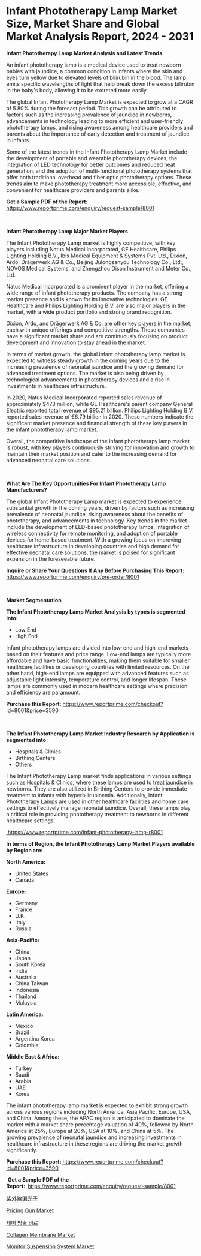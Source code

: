 <p><h1>Infant Phototherapy Lamp Market Size, Market Share and Global Market Analysis Report, 2024 - 2031</h1></p><p><strong>Infant Phototherapy Lamp Market Analysis and Latest Trends</strong></p>
<p><p>An infant phototherapy lamp is a medical device used to treat newborn babies with jaundice, a common condition in infants where the skin and eyes turn yellow due to elevated levels of bilirubin in the blood. The lamp emits specific wavelengths of light that help break down the excess bilirubin in the baby's body, allowing it to be excreted more easily.</p><p>The global Infant Phototherapy Lamp Market is expected to grow at a CAGR of 5.80% during the forecast period. This growth can be attributed to factors such as the increasing prevalence of jaundice in newborns, advancements in technology leading to more efficient and user-friendly phototherapy lamps, and rising awareness among healthcare providers and parents about the importance of early detection and treatment of jaundice in infants.</p><p>Some of the latest trends in the Infant Phototherapy Lamp Market include the development of portable and wearable phototherapy devices, the integration of LED technology for better outcomes and reduced heat generation, and the adoption of multi-functional phototherapy systems that offer both traditional overhead and fiber optic phototherapy options. These trends aim to make phototherapy treatment more accessible, effective, and convenient for healthcare providers and parents alike.</p></p>
<p><strong>Get a Sample PDF of the Report:&nbsp;</strong> <a href="https://www.reportprime.com/enquiry/request-sample/8001">https://www.reportprime.com/enquiry/request-sample/8001</a></p>
<p>&nbsp;</p>
<p><strong>Infant Phototherapy Lamp Major Market Players</strong></p>
<p><p>The Infant Phototherapy Lamp market is highly competitive, with key players including Natus Medical Incorporated, GE Healthcare, Philips Lighting Holding B.V., Ibis Medical Equipment & Systems Pvt. Ltd., Dixion, Ardo, Drägerwerk AG & Co., Beijing Julongsanyou Technology Co., Ltd., NOVOS Medical Systems, and Zhengzhou Dison Instrument and Meter Co., Ltd.</p><p>Natus Medical Incorporated is a prominent player in the market, offering a wide range of infant phototherapy products. The company has a strong market presence and is known for its innovative technologies. GE Healthcare and Philips Lighting Holding B.V. are also major players in the market, with a wide product portfolio and strong brand recognition.</p><p>Dixion, Ardo, and Drägerwerk AG & Co. are other key players in the market, each with unique offerings and competitive strengths. These companies have a significant market share and are continuously focusing on product development and innovation to stay ahead in the market.</p><p>In terms of market growth, the global infant phototherapy lamp market is expected to witness steady growth in the coming years due to the increasing prevalence of neonatal jaundice and the growing demand for advanced treatment options. The market is also being driven by technological advancements in phototherapy devices and a rise in investments in healthcare infrastructure.</p><p>In 2020, Natus Medical Incorporated reported sales revenue of approximately $473 million, while GE Healthcare's parent company General Electric reported total revenue of $95.21 billion. Philips Lighting Holding B.V. reported sales revenue of €6.79 billion in 2020. These numbers indicate the significant market presence and financial strength of these key players in the infant phototherapy lamp market. </p><p>Overall, the competitive landscape of the infant phototherapy lamp market is robust, with key players continuously striving for innovation and growth to maintain their market position and cater to the increasing demand for advanced neonatal care solutions.</p></p>
<p>&nbsp;</p>
<p><strong>What Are The Key Opportunities For Infant Phototherapy Lamp Manufacturers?</strong></p>
<p><p>The global Infant Phototherapy Lamp market is expected to experience substantial growth in the coming years, driven by factors such as increasing prevalence of neonatal jaundice, rising awareness about the benefits of phototherapy, and advancements in technology. Key trends in the market include the development of LED-based phototherapy lamps, integration of wireless connectivity for remote monitoring, and adoption of portable devices for home-based treatment. With a growing focus on improving healthcare infrastructure in developing countries and high demand for effective neonatal care solutions, the market is poised for significant expansion in the foreseeable future.</p></p>
<p><strong>Inquire or Share Your Questions If Any Before Purchasing This Report:</strong> <a href="https://www.reportprime.com/enquiry/pre-order/8001">https://www.reportprime.com/enquiry/pre-order/8001</a></p>
<p>&nbsp;</p>
<p><strong>Market Segmentation</strong></p>
<p><strong>The Infant Phototherapy Lamp Market Analysis by types is segmented into:</strong></p>
<p><ul><li>Low End</li><li>High End</li></ul></p>
<p><p>Infant phototherapy lamps are divided into low-end and high-end markets based on their features and price range. Low-end lamps are typically more affordable and have basic functionalities, making them suitable for smaller healthcare facilities or developing countries with limited resources. On the other hand, high-end lamps are equipped with advanced features such as adjustable light intensity, temperature control, and longer lifespan. These lamps are commonly used in modern healthcare settings where precision and efficiency are paramount.</p></p>
<p><strong>Purchase this Report:&nbsp;</strong><a href="https://www.reportprime.com/checkout?id=8001&price=3590">https://www.reportprime.com/checkout?id=8001&price=3590</a></p>
<p>&nbsp;</p>
<p><strong>The Infant Phototherapy Lamp Market Industry Research by Application is segmented into:</strong></p>
<p><ul><li>Hospitals & Clinics</li><li>Birthing Centers</li><li>Others</li></ul></p>
<p><p>The Infant Phototherapy Lamp market finds applications in various settings such as Hospitals & Clinics, where these lamps are used to treat jaundice in newborns. They are also utilized in Birthing Centers to provide immediate treatment to infants with hyperbilirubinemia. Additionally, Infant Phototherapy Lamps are used in other healthcare facilities and home care settings to effectively manage neonatal jaundice. Overall, these lamps play a critical role in providing phototherapy treatment to newborns in different healthcare settings.</p></p>
<p><a href="https://www.reportprime.com/infant-phototherapy-lamp-r8001">&nbsp;https://www.reportprime.com/infant-phototherapy-lamp-r8001</a></p>
<p><strong>In terms of Region, the Infant Phototherapy Lamp Market Players available by Region are:</strong></p>
<p>
    <p> <strong> North America: </strong>
        <ul>
            <li>United States</li>
            <li>Canada</li>
        </ul>
        </p> 
    <p> <strong> Europe: </strong>
        <ul>
            <li>Germany</li>
            <li>France</li>
            <li>U.K.</li>
            <li>Italy</li>
            <li>Russia</li>
        </ul>
        </p> 
    <p> <strong> Asia-Pacific: </strong>
        <ul>
            <li>China</li>
            <li>Japan</li>
            <li>South Korea</li>
            <li>India</li>
            <li>Australia</li>
            <li>China Taiwan</li>
            <li>Indonesia</li>
            <li>Thailand</li>
            <li>Malaysia</li>
        </ul>
        </p> 
    <p> <strong> Latin America: </strong>
        <ul>
            <li>Mexico</li>
            <li>Brazil</li>
            <li>Argentina Korea</li>
            <li>Colombia</li>
        </ul>
        </p> 
    <p> <strong> Middle East & Africa: </strong>
        <ul>
            <li>Turkey</li>
            <li>Saudi</li>
            <li>Arabia</li>
            <li>UAE</li>
            <li>Korea</li>
        </ul>
    </p>
    </p>
<p><p>The infant phototherapy lamp market is expected to exhibit strong growth across various regions including North America, Asia Pacific, Europe, USA, and China. Among these, the APAC region is anticipated to dominate the market with a market share percentage valuation of 40%, followed by North America at 25%, Europe at 20%, USA at 10%, and China at 5%. The growing prevalence of neonatal jaundice and increasing investments in healthcare infrastructure in these regions are driving the market growth significantly.</p></p>
<p><strong>Purchase this Report: </strong><a href="https://www.reportprime.com/checkout?id=8001&price=3590">https://www.reportprime.com/checkout?id=8001&price=3590</a></p>
<p>&nbsp;<strong>Get a Sample PDF of the Report:&nbsp;&nbsp;</strong><a href="https://www.reportprime.com/enquiry/request-sample/8001">https://www.reportprime.com/enquiry/request-sample/8001</a></p>
<p><strong></strong></p>
<p><p><a href="https://github.com/RaeJenkins1952/Market-Research-Report-List-1/blob/main/267100476920.md">紫外線偏光子</a></p><p><a href="https://www.linkedin.com/pulse/pricing-gun-market-analysis-sze-forecasted-period-from-2024-2031-plaie">Pricing Gun Market</a></p><p><a href="https://github.com/darrellockm3ytan895656/Market-Research-Report-List-1/blob/main/832996672767.md">제어 방출 비료</a></p><p><a href="https://github.com/Sinjinluong3e0awx2m195k76/Market-Research-Report-List-2/blob/main/collagen-membrane-market.md">Collagen Membrane Market</a></p><p><a href="https://www.linkedin.com/pulse/monitor-suspension-system-market-size-reveals-best-marketing-w6sie">Monitor Suspension System Market</a></p></p>
